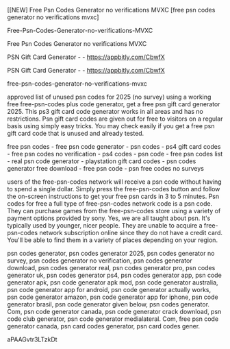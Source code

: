 [[NEW] Free Psn Codes Generator no verifications MVXC [free psn codes generator no verifications mvxc]

Free-Psn-Codes-Generator-no-verifications-MVXC

Free Psn Codes Generator no verifications MVXC

PSN Gift Card Generator - - https://appbitly.com/CbwfX


PSN Gift Card Generator - - https://appbitly.com/CbwfX


free-psn-codes-generator-no-verifications-mvxc

approved list of unused psn codes for 2025 (no survey) using a working free free-psn-codes plus code generator, get a free psn gift card generator 2025. This ps3 gift card code generator works in all areas and has no restrictions. Psn gift card codes are given out for free to visitors on a regular basis using simply easy tricks. You may check easily if you get a free psn gift card code that is unused and already tested.

free psn codes - free psn code generator - psn codes - ps4 gift card codes - free psn codes no verification - ps4 codes - psn code - free psn codes list - real psn code generator - playstation gift card codes - psn codes generator free download - free psn code - psn free codes no surveys

users of the free-psn-codes network will receive a psn code without having to spend a single dollar. Simply press the free-psn-codes button and follow the on-screen instructions to get your free psn cards in 3 to 5 minutes. Psn codes for free a full type of free-psn-codes network code is a psn code. They can purchase games from the free-psn-codes store using a variety of payment options provided by sony. Yes, we are all taught about psn. It's typically used by younger, nicer people. They are unable to acquire a free-psn-codes network subscription online since they do not have a credit card. You'll be able to find them in a variety of places depending on your region.

psn codes generator, psn codes generator 2025, psn codes generator no survey, psn codes generator no verification, psn codes generator download, psn codes generator real, psn codes generator pro, psn codes generator uk, psn codes generator ps4, psn codes generator app, psn code generator apk, psn code generator apk mod, psn code generator australia, psn code generator app for android, psn code generator actually works, psn code generator amazon, psn code generator app for iphone, psn code generator brasil, psn code generator given below, psn codes generator. Com, psn code generator canada, psn code generator crack download, psn code club generator, psn code generator medialateral. Com, free psn code generator canada, psn card codes generator, psn card codes gener.

aPAAGvtr3LTzkDt

